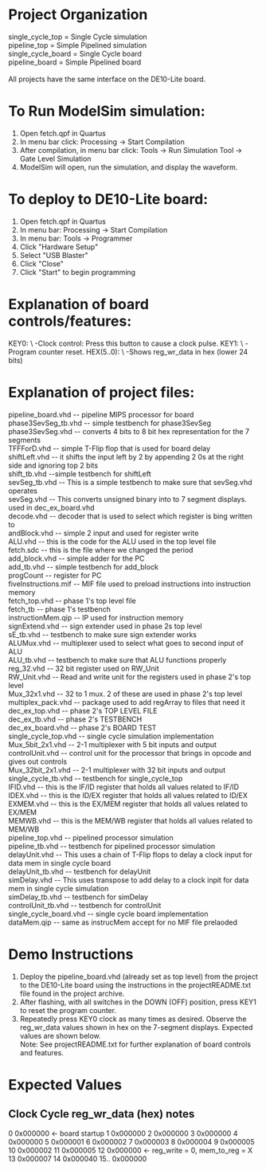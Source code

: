 # Project Organization
single_cycle_top = Single Cycle simulation \
pipeline_top = Simple Pipelined simulation \
single_cycle_board = Single Cycle board \
pipeline_board = Simple Pipelined board \
\
All projects have the same interface on the DE10-Lite board. 
   
# To Run ModelSim simulation:   
1.	Open fetch.qpf in Quartus 
2.	In menu bar click: Processing -> Start Compilation 
3.	After compilation, in menu bar click: Tools -> Run Simulation Tool -> Gate Level Simulation 
4.	ModelSim will open, run the simulation, and display the waveform. 
  
# To deploy to DE10-Lite board:   
1.	Open fetch.qpf in Quartus 
2.	In menu bar: Processing -> Start Compilation 
3.	In menu bar: Tools -> Programmer 
4.	Click "Hardware Setup" 
5.	Select "USB Blaster" 
6.	Click "Close" 
7.	Click "Start" to begin programming 

# Explanation of board controls/features:   
KEY0: \ 
    -Clock control: Press this button to cause a clock pulse. 
KEY1: \ 
    -Program counter reset. 
HEX(5..0): \ 
    -Shows reg_wr_data in hex (lower 24 bits) 

# Explanation of project files: 
pipeline_board.vhd -- pipeline MIPS processor for board \
phase3SevSeg_tb.vhd -- simple testbench for phase3SevSeg \
phase3SevSeg.vhd -- converts 4 bits to 8 bit hex representation for the 7 segments \
TFFForD.vhd -- simple T-Flip flop that is used for board delay \
shiftLeft.vhd -- it shifts the input left by 2 by appending 2 0s at the right side and ignoring top 2 bits \
shift_tb.vhd --simple testbench for shiftLeft \
sevSeg_tb.vhd -- This is a simple testbench to make sure that sevSeg.vhd operates \
sevSeg.vhd -- This converts unsigned binary into to 7 segment displays. used in dec_ex_board.vhd \
decode.vhd -- decoder that is used to select which register is bing written to \
andBlock.vhd -- simple 2 input and used for register write \
ALU.vhd -- this is the code for the ALU used in the top level file \
fetch.sdc -- this is the file where we changed the period \
add_block.vhd -- simple adder for the PC \
add_tb.vhd -- simple testbench for add_block \
progCount -- register for PC \
fiveInstructions.mif -- MIF file used to preload instructions into instruction memory \
fetch_top.vhd -- phase 1's top level file \
fetch_tb -- phase 1's testbench \
instructionMem.qip -- IP used for instruction memory \
signExtend.vhd -- sign extender used in phase 2s top level \
sE_tb.vhd -- testbench to make sure sign extender works \
ALUMux.vhd -- multiplexer used to select what goes to second input of ALU \
ALU_tb.vhd -- testbench to make sure that ALU functions properly \
reg_32.vhd -- 32 bit register used on RW_Unit \
RW_Unit.vhd -- Read and write unit for the registers used in phase 2's top level \
Mux_32x1.vhd -- 32 to 1 mux. 2 of these are used in phase 2's top level \
multiplex_pack.vhd -- package used to add regArray to files that need it \
dec_ex_top.vhd -- phase 2's TOP LEVEL FILE \
dec_ex_tb.vhd -- phase 2's TESTBENCH \
dec_ex_board.vhd -- phase 2's BOARD TEST \
single_cycle_top.vhd -- single cycle simulation implementation \
Mux_5bit_2x1.vhd -- 2-1 multiplexer with 5 bit inputs and output \
controlUnit.vhd -- control unit for the processor that brings in opcode and gives out controls \
Mux_32bit_2x1.vhd -- 2-1 multiplexer with 32 bit inputs and output \
single_cycle_tb.vhd -- testbench for single_cycle_top \
IFID.vhd -- this is the IF/ID register that holds all values related to IF/ID \
IDEX.vhd -- this is the ID/EX register that holds all values related to ID/EX \
EXMEM.vhd -- this is the EX/MEM register that holds all values related to EX/MEM \
MEMWB.vhd -- this is the MEM/WB register that holds all values related to MEM/WB \
pipeline_top.vhd -- pipelined processor simulation \
pipeline_tb.vhd -- testbench for pipelined processor simulation \
delayUnit.vhd -- This uses a chain of T-Flip flops to delay a clock input for data mem in single cycle board \
delayUnit_tb.vhd -- testbench for delayUnit \
simDelay.vhd -- This uses transpose to add delay to a clock inpit for data mem in single cycle simulation \
simDelay_tb.vhd -- testbench for simDelay \
controlUnit_tb.vhd -- testbench for controlUnit \
single_cycle_board.vhd -- single cycle board implementation \
dataMem.qip -- same as instrucMem accept for no MIF file prelaoded

# Demo Instructions   
1.	Deploy the pipeline_board.vhd (already set as top level) from the project to the DE10-Lite board 
   using the instructions in the projectREADME.txt file found in the project archive. 
2.	After flashing, with all switches in the DOWN (OFF) position,    press KEY1 to reset the program counter. 
3.	Repeatedly press KEY0 clock as many times as desired. Observe the reg_wr_data    values shown in hex on the 7-segment displays. Expected values are shown below.  
Note: See projectREADME.txt  for further explanation of board controls and features. 
  
# Expected Values  
  
Clock Cycle    reg_wr_data (hex)    notes 
----------------------------------------------------
0       0x000000             <- board startup 
1	0x000000
2	0x000000 
3	0x000000 
4	0x000000 
5	0x000001 
6	0x000002 
7	0x000003 
8	0x000004
9	0x000005 
10	0x000002
11	0x000005
12	0x000000             <- reg_write = 0, mem_to_reg = X 
13	0x000007
14	0x000040
15..	0x000000

